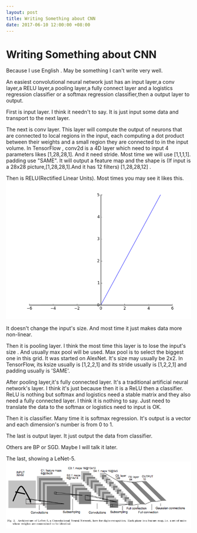 ```yaml
---
layout: post
title: Writing Something about CNN
date: 2017-06-10 12:00:00 +08:00
---
```


# Writing Something about CNN

Because I use English . May be something I can't write very well.

An easiest convolutional neural network just has an input layer,a conv layer,a RELU layer,a pooling layer,a fully connect layer and a logistics regression classifier or a softmax regression classifier,then a output layer to output.

First is input layer. I think it needn't to say. It is just input some data and transport to the next layer.

The next is conv layer. This layer will compute the output of neurons that are connected to local regions in the input, each computing a dot product between their weights and a small region they are connected to in the input volume. In TensorFlow , conv2d is a 4D layer which need to input 4 parameters likes [1,28,28,1]. And it need stride. Most time we will use [1,1,1,1]. padding use "SAME". It will output a feature map and the shape is (If input is a 28x28 picture,[1,28,28,1].And it has 12 filters) [1,28,28,12] .

Then is RELU(Rectified Linear Units). Most times you may see it likes this.
![max(0,x)](https://raw.githubusercontent.com/ModerRAS/MyBlogs/master/img/ReLU.png)

It doesn't change the input's size. And most time it just makes data more non-linear.

Then it is pooling layer. I think the most time this layer is to lose the input's size . And usually max pool will be used. Max pool is to select the biggest one in this grid. It was started on AlexNet. It's size may usually be 2x2. In TensorFlow, its ksize usually is [1,2,2,1] and its stride usually is [1,2,2,1] and padding usually is 'SAME'.

After pooling layer,it's fully connected layer. It's a traditional artificial neural network's layer. I think it's just because then it is a ReLU then a classifier. ReLU is nothing but softmax and logistics need a stable matrix and they also need a fully connected layer. I think it is nothing to say. Just need to translate the data to the softmax or logistics need to input is OK.

Then it is classifier. Many time it is softmax regression. It's output is a vector and each dimension's number is from 0 to 1.

The last is output layer. It just output the data from classifier.

Others are BP or SGD. Maybe I will talk it later.

The last, showing a LeNet-5.
![](https://raw.githubusercontent.com/ModerRAS/MyBlogs/master/img/LeNet-5.png)
